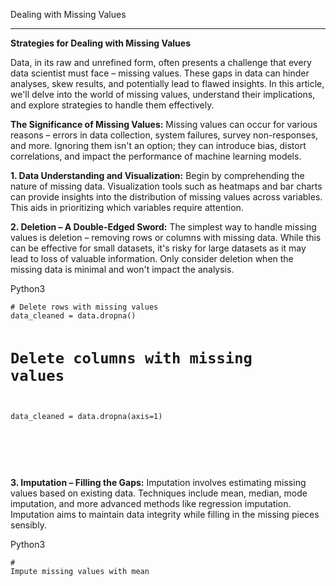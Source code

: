 <div class="track_article_contents__9JJFV"><p class="track_title__g20mM">Dealing with Missing Values</p><hr><div class="track_body__GeGQu"><p dir="ltr" style="text-align: start;"><b><strong> Strategies for Dealing with Missing Values</strong></b></p><p dir="ltr" style="text-align: start;"><span>Data, in its raw and unrefined form, often presents a challenge that every data scientist must face – missing values. These gaps in data can hinder analyses, skew results, and potentially lead to flawed insights. In this article, we'll delve into the world of missing values, understand their implications, and explore strategies to handle them effectively.</span></p><p dir="ltr" style="text-align: start;"><b><strong>The Significance of Missing Values:</strong></b><span> Missing values can occur for various reasons – errors in data collection, system failures, survey non-responses, and more. Ignoring them isn't an option; they can introduce bias, distort correlations, and impact the performance of machine learning models.</span></p><p dir="ltr" style="text-align: start;"><b><strong>1. Data Understanding and Visualization:</strong></b><span> Begin by comprehending the nature of missing data. Visualization tools such as heatmaps and bar charts can provide insights into the distribution of missing values across variables. This aids in prioritizing which variables require attention.</span></p><p dir="ltr" style="text-align: start;"><b><strong>2. Deletion – A Double-Edged Sword:</strong></b><span> The simplest way to handle missing values is deletion – removing rows or columns with missing data. While this can be effective for small datasets, it's risky for large datasets as it may lead to loss of valuable information. Only consider deletion when the missing data is minimal and won't impact the analysis.</span></p><gfg-tabs data-run-ide="true" role="tablist"><gfg-tab slot="tab" role="tab" id="gfg-tab-generated-10" aria-selected="true" tabindex="0" aria-controls="gfg-panel-generated-10" selected="">Python3</gfg-tab><gfg-panel slot="panel" data-code-lang="python3" role="tabpanel" id="gfg-panel-generated-10" aria-labelledby="gfg-tab-generated-10"><pre class="language-python3" tabindex="0"><sider-code-explain id="sider-code-explain" data-gpts-theme="light"></sider-code-explain><code class="language-python3"># Delete rows with missing values
data_cleaned = data.dropna()

# Delete columns with missing values
data_cleaned = data.dropna(axis=1)
</code></pre></gfg-panel></gfg-tabs><p><br></p><p dir="ltr"><br></p><p dir="ltr" style="text-align: start;"><b><strong>3. Imputation – Filling the Gaps:</strong></b><span> Imputation involves estimating missing values based on existing data. Techniques include mean, median, mode imputation, and more advanced methods like regression imputation. Imputation aims to maintain data integrity while filling in the missing pieces sensibly.</span></p><gfg-tabs data-run-ide="true" role="tablist"><gfg-tab slot="tab" role="tab" id="gfg-tab-generated-11" aria-selected="true" tabindex="0" aria-controls="gfg-panel-generated-11" selected="">Python3</gfg-tab><gfg-panel slot="panel" data-code-lang="python3" role="tabpanel" id="gfg-panel-generated-11" aria-labelledby="gfg-tab-generated-11"><pre class="language-python3" tabindex="0"><sider-code-explain id="sider-code-explain" data-gpts-theme="light"></sider-code-explain><code class="language-python3"># Impute missing values with mean
